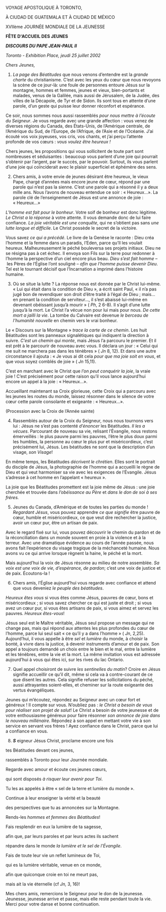 VOYAGE APOSTOLIQUE À TORONTO,

À CIUDAD DE GUATEMALA ET À CIUDAD DE MÉXICO

XVIIème JOURNÉE MONDIALE DE LA JEUNESSE

**FÊTE D'ACCUEIL DES JEUNES**

***DISCOURS DU PAPE JEAN-PAUL II***

*Toronto - Exhibition Place, jeudi 25 juillet 2002*

*Chers Jeunes,*

1. *La page des Béatitudes* que nous venons d’entendre est la *grande charte* du christianisme. C’est avec les yeux du cœur que nous revoyons la scène de ce jour-là: une foule de personnes entoure Jésus sur la montagne, hommes et femmes, jeunes et vieux, bien-portants et malades, venus de la Galilée, mais aussi de Jérusalem, de la Judée, des villes de la Décapole, de Tyr et de Sidon. Ils sont tous en attente d’une parole, d’un geste qui puisse leur donner réconfort et espérance.

Ce soir, nous sommes nous aussi rassemblés *pour nous mettre à l’écoute du Seigneur*. Je vous regarde avec une grande affection : vous venez de diverses régions du Canada, des États-Unis, de l’Amérique centrale, de l’Amérique du Sud, de l’Europe, de l’Afrique, de l’Asie et de l’Océanie. J’ai écouté vos voix joyeuses, vos cris, vos chants, et j’ai perçu l’attente profonde de vos cœurs : *vous voulez être heureux !*

Chers jeunes, les propositions qui vous sollicitent de toute part sont nombreuses et séduisantes : beaucoup vous parlent d’une joie qui pourrait s’obtenir par l’argent, par le succès, par le pouvoir. Surtout, ils vous parlent d’une joie qui coïnciderait avec le plaisir superficiel et éphémère des sens.

2. Chers amis, à votre envie de jeunes désirant être heureux, le vieux Pape, chargé d’années mais encore jeune de cœur, répond par une parole qui n’est pas la sienne. C’est une parole qui a résonné il y a deux mille ans. Nous l’avons de nouveau entendue ce soir : « Heureux...». La parole clé de l’enseignement de Jésus est une annonce de joie : « Heureux...»

*L’homme est fait pour le bonheur*. Votre soif de bonheur est donc légitime. *Le Christ a la réponse* à votre attente. Il vous demande donc de lui faire confiance. *La joie véritable est une conquête*, qui ne s’obtient pas sans *une lutte longue et difficile*. Le Christ possède le secret de la victoire.

Vous savez *ce qui a précédé*. Le livre de la Genèse le raconte : Dieu créa l’homme et la femme dans un paradis, l’Eden, parce qu’Il les voulait heureux. Malheureusement le péché bouleversa ses projets initiaux. Dieu ne se résigna pas à cet échec. Il envoya son Fils sur la terre pour redonner à l’homme la perspective d’un ciel encore plus beau. *Dieu s’est fait homme* – les Pères de l’Église l’ont souligné – *afin que l’homme puisse devenir Dieu*. Tel est le tournant décisif que l’Incarnation a imprimé dans l’histoire humaine.

3. Où se situe la lutte ? La réponse nous est donnée par le Christ lui-même. « Lui qui était dans la condition de Dieu », a écrit saint Paul, « il n’a pas jugé bon de revendiquer son droit d’être traité à l’égal de Dieu ; mais... en prenant la condition de serviteur..., il s’est abaissé lui-même en devenant obéissant jusqu’à mourir » ( *Ph*, 2 6-8). Il s’agit d’une lutte jusqu’à la mort. Le Christ l’a vécue non pour lui mais pour nous. *De cette mort a jailli la vie*. La tombe du Calvaire est devenue *le berceau de l’humanité nouvelle* en chemin vers le vrai bonheur.

Le « Discours sur la Montagne » *trace la carte de ce chemin*. Les huit Béatitudes sont les panneaux signalétiques qui indiquent la direction à suivre. *C’est un chemin qui monte*, mais Jésus l’a parcouru le premier. Et il est prêt à le parcourir de nouveau avec vous. Il déclara un jour : « Celui qui me suit ne marchera pas dans les ténèbres » ( *Jn* 8, 12). Et dans une autre circonstance il ajouta : « Je vous ai dit cela *pour que ma joie soit en vous*, et que vous soyez comblés de joie » ( *Jn* 15,11).

C’est en marchant avec le Christ que *l’on peut conquérir la joie*, la vraie joie ! C’est précisément pour cette raison qu’il vous lance aujourd’hui encore un appel à la joie : « Heureux...».

Accueillant maintenant sa Croix glorieuse, cette Croix qui a parcouru avec les jeunes les routes du monde, laissez résonner dans le silence de votre cœur cette parole consolante et exigeante : « Heureux...».

(Procession avec la Croix de l’Année sainte)

4. Rassemblés autour de la Croix du Seigneur, nous nous tournons vers lui : Jésus ne s’est pas contenté *d’énoncer* les Béatitudes. *Il les a vécues*. Parcourant de nouveau sa vie, relisant l’Évangile, nous restons émerveillés : le plus pauvre parmi les pauvres, l’être le plus doux parmi les humbles, la personne au cœur le plus pur et miséricordieux, c’est précisément lui, Jésus. Les béatitudes ne sont que la description d’un visage, *son Visage*!

En même temps, les Béatitudes *décrivent le chrétien*. Elles sont le portrait du disciple de Jésus, la photographie de l’homme qui a accueilli le règne de Dieu et qui veut harmoniser sa vie avec les exigences de l’Évangile. Jésus s’adresse à cet homme en l’appelant « heureux ».

La joie que les Béatitudes promettent est la joie même de Jésus : une joie cherchée et trouvée dans *l’obéissance au Père* et *dans le don de soi à ses frères.*

5. Jeunes du Canada, d’Amérique et de toutes les parties du monde ! *Regardant Jésus*, vous pouvez apprendre *ce que signifie* être pauvre de cœur, humble et miséricordieux, ce que veut dire rechercher la justice, avoir un cœur pur, être un artisan de paix.

Avec le regard fixé sur lui, vous pouvez découvrir le chemin du pardon et de la réconciliation dans un monde souvent en proie à la violence et à la terreur. Avec une dramatique évidence au cours de l’année passée, nous avons fait l’expérience du visage tragique de la méchanceté humaine. Nous avons vu ce qui arrive lorsque règnent la haine, le péché et la mort.

Mais aujourd’hui la voix de Jésus résonne au milieu de notre assemblée. *Sa voix est une voix de vie, d’espérance, de pardon*; c’est une voix de justice et de paix. Écoutons-la !

6. Chers amis, l’Église aujourd’hui vous regarde avec confiance et attend que vous deveniez *le peuple des béatitudes*.

*Heureux êtes vous* si vous êtes comme Jésus, pauvres de cœur, bons et miséricordieux ; si vous savez chercher ce qui est juste et droit ; si vous avez un cœur pur, si vous êtes artisans de paix, si vous aimez et servez les pauvres. *Heureux êtes-vous*!

Jésus seul est le Maître véritable, Jésus seul propose un message qui ne change pas, mais qui répond aux attentes les plus profondes du cœur de l’homme, parce lui seul sait « ce qu’il y a dans l’homme » ( *Jn*, 2,25). Aujourd’hui, il vous appelle à être *sel* et *lumière* du monde, à choisir la bonté, à vivre dans la justice, à devenir instruments d’amour et de paix. Son appel a toujours demandé un choix entre le bien et le mal, entre la lumière et les ténèbres, entre la vie et la mort. La même invitation vous est adressée aujourd’hui à vous qui êtes ici, sur les rives du lac Ontario.

7. Quel appel choisiront de suivre *les sentinelles du matin*? Croire en Jésus signifie accueillir ce qu’il dit, même si cela va à contre-courant de ce que disent les autres. Cela signifie refuser les sollicitations du péché, aussi attrayantes soient-elles, et cheminer sur la route exigeante des vertus évangéliques.

Jeunes qui m’écoutez, répondez au Seigneur avec un cœur fort et généreux ! Il compte sur vous. N’oubliez pas : *le Christ a besoin de vous pour réaliser son projet de salut*! Le Christ a besoin de votre jeunesse et de votre enthousiasme généreux pour faire résonner *son annonce de joie dans le nouveau millénaire*. Répondez à son appel en mettant votre vie à son service en servant vos frères ! Ayez confiance dans le Christ, parce que lui a confiance en vous.

8. ***S*** eigneur Jésus Christ, proclame encore une fois

tes Béatitudes devant ces jeunes,

rassemblés à Toronto pour leur Journée mondiale.

Regarde avec amour et écoute ces jeunes cœurs,

qui sont disposés *à risquer leur avenir pour Toi*.

Tu les as appelés à être « sel de la terre et lumière du monde ».

Continue à leur enseigner la vérité et la beauté

des perspectives que tu as annoncées sur la Montagne.

Rends-les *hommes et femmes des Béatitudes*!

Fais resplendir en eux la lumière de ta sagesse,

afin que, par leurs paroles et par leurs actes ils sachent

répandre dans le monde *la lumière et le sel de l’Évangile*.

Fais de toute leur vie un reflet lumineux de Toi,

qui es la lumière véritable, venue en ce monde,

afin que quiconque croie en toi ne meurt pas,

mais ait la vie éternelle (cf *Jn,* 3, 16)!

Mes chers amis, remercions le Seigneur pour le don de la jeunesse. Jeunesse, jeunesse arrive et passe, mais elle reste pendant toute la vie. Merci pour votre danse et bonne continuation.